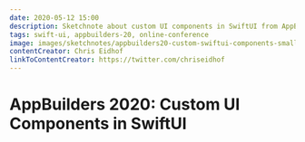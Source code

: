 ```yaml
---
date: 2020-05-12 15:00
description: Sketchnote about custom UI components in SwiftUI from AppBuilders 2020 (online conference)
tags: swift-ui, appbuilders-20, online-conference
image: images/sketchnotes/appbuilders20-custom-swiftui-components-small.jpg
contentCreator: Chris Eidhof
linkToContentCreator: https://twitter.com/chriseidhof
---
```


# AppBuilders 2020: Custom UI Components in SwiftUI
